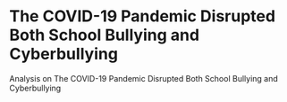 # The COVID-19 Pandemic Disrupted Both School Bullying and Cyberbullying
Analysis on The COVID-19 Pandemic Disrupted Both School Bullying and Cyberbullying
